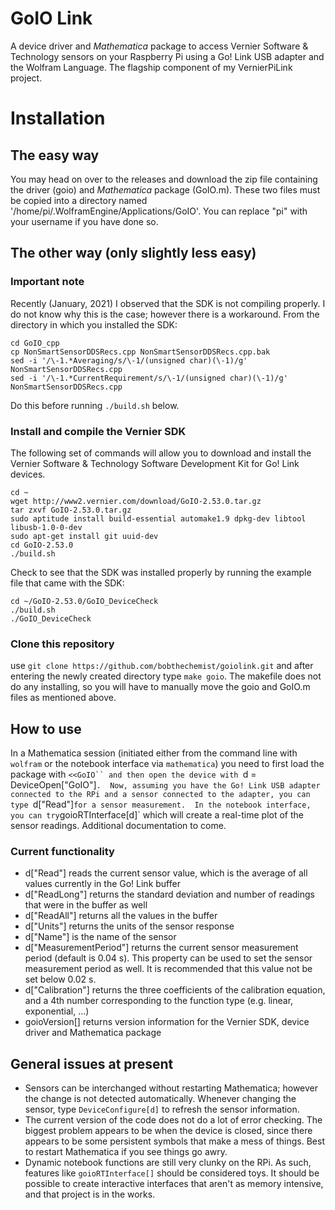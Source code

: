 # GoIO Link
A device driver and *Mathematica* package to access Vernier Software & Technology sensors on your Raspberry Pi using
a Go! Link USB adapter and the Wolfram Language.  The flagship component of my VernierPiLink project.

# Installation

## The easy way
You may head on over to the releases and download the zip file containing the driver (goio) and *Mathematica* package (GoIO.m).  These two files must be copied into a directory named '/home/pi/.WolframEngine/Applications/GoIO'.  You can replace "pi" with your username if you have done so.

## The other way (only slightly less easy)

### Important note
Recently (January, 2021) I observed that the SDK is not compiling properly.  I do not know why this is the case; however there is a workaround.  From the directory in which you installed the SDK:

```
cd GoIO_cpp
cp NonSmartSensorDDSRecs.cpp NonSmartSensorDDSRecs.cpp.bak
sed -i '/\-1.*Averaging/s/\-1/(unsigned char)(\-1)/g' NonSmartSensorDDSRecs.cpp
sed -i '/\-1.*CurrentRequirement/s/\-1/(unsigned char)(\-1)/g' NonSmartSensorDDSRecs.cpp
```

Do this before running `./build.sh` below.

### Install and compile the Vernier SDK
The following set of commands will allow you to download and install the Vernier Software & Technology Software Development Kit for Go! Link devices.
```
cd ~
wget http://www2.vernier.com/download/GoIO-2.53.0.tar.gz
tar zxvf GoIO-2.53.0.tar.gz
sudo aptitude install build-essential automake1.9 dpkg-dev libtool libusb-1.0-0-dev
sudo apt-get install git uuid-dev
cd GoIO-2.53.0
./build.sh
```
Check to see that the SDK was installed properly by running the example file that came with the SDK:
```
cd ~/GoIO-2.53.0/GoIO_DeviceCheck
./build.sh 
./GoIO_DeviceCheck
```
### Clone this repository
use `git clone https://github.com/bobthechemist/goiolink.git` and after entering the newly created directory type `make goio`.  The makefile does not do any installing, so you will have to manually move the goio and GoIO.m files as mentioned above.

## How to use
In a Mathematica session (initiated either from the command line with `wolfram` or the notebook interface via `mathematica`) you need to first load the package with `<<GoIO`` and then open the device with `d = DeviceOpen["GoIO"]`.  Now, assuming you have the Go! Link USB adapter connected to the RPi and a sensor connected to the adapter, you can type `d["Read"]` for a sensor measurement.  In the notebook interface, you can try `goioRTInterface[d]` which will create a real-time plot of the sensor readings.  Additional documentation to come.

### Current functionality
- d["Read"] reads the current sensor value, which is the average of all values currently in the Go! Link buffer
- d["ReadLong"] returns the standard deviation and number of readings that were in the buffer as well
- d["ReadAll"] returns all the values in the buffer
- d["Units"] returns the units of the sensor response
- d["Name"] is the name of the sensor
- d["MeasurementPeriod"] returns the current sensor measurement period (default is 0.04 s).  This property can be used to set the sensor measurement period as well.  It is recommended that this value not be set below 0.02 s.  
- d["Calibration"] returns the three coefficients of the calibration equation, and a 4th number corresponding to the function type (e.g. linear, exponential, ...)
- goioVersion[] returns version information for the Vernier SDK, device driver and Mathematica package

## General issues at present
- Sensors can be interchanged without restarting Mathematica; however the change is not detected automatically.  Whenever changing the sensor, type `DeviceConfigure[d]` to refresh the sensor information.
- The current version of the code does not do a lot of error checking.  The biggest problem appears to be when the device is closed, since there appears to be some persistent symbols that make a mess of things.  Best to restart Mathematica if you see things go awry.
- Dynamic notebook functions are still very clunky on the RPi.  As such, features like `goioRTInterface[]` should be considered toys.  It should be possible to create interactive interfaces that aren't as memory intensive, and that project is in the works.
